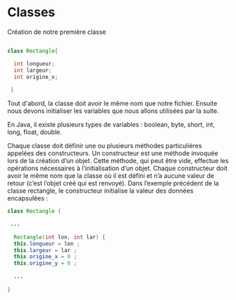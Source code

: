 # Classes

Création de notre première classe


```java

class Rectangle{

  int longueur;
  int largeur;
  int origine_x;
  
 }
 ```
Tout d'abord, la classe doit avoir le même nom que notre fichier.
Ensuite nous devons initialiser les variables que nous allons utilisées par la suite.

En Java, il existe plusieurs types de variables : boolean, byte, short, int, long, float, double.


Chaque classe doit définir une ou plusieurs méthodes particulières appelées des constructeurs.
Un constructeur est une méthode invoquée lors de la création d’un objet. Cette méthode, qui peut
être vide, effectue les opérations nécessaires à l’initialisation d’un objet. Chaque constructeur doit
avoir le même nom que la classe où il est défini et n’a aucune valeur de retour (c’est l’objet créé qui
est renvoyé). Dans l’exemple précédent de la classe rectangle, le constructeur initialise la valeur
des données encapsulées :


```java
class Rectangle {

 ... 
 
  Rectangle(int lon, int lar) {
  this.longueur = lon ;
  this.largeur = lar ;
  this.origine_x = 0 ;
  this.origine_y = 0 ;
  
  ...
  
}

```
